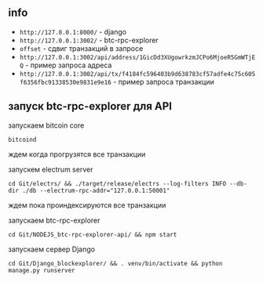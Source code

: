## info
* `http://127.0.0.1:8000/` - django
* `http://127.0.0.1:3002/` - btc-rpc-explorer
* `offset` - сдвиг транзакций в запросе
* `http://127.0.0.1:3002/api/address/1GicDd3XUgowrkzmJCPo6MjoeR5GmWTjEQ` - пример запроса адреса
* `http://127.0.0.1:3002/api/tx/f4184fc596403b9d638783cf57adfe4c75c605f6356fbc91338530e9831e9e16` - пример запроса транзакции


## запуск btc-rpc-explorer для API

запускаем bitcoin core
```
bitcoind
```
ждем когда прогрузятся все транзакции

запускем electrum server
```
cd Git/electrs/ && ./target/release/electrs --log-filters INFO --db-dir ./db --electrum-rpc-addr="127.0.0.1:50001"
```
ждем пока проиндексируются все транзакции

запускаем btc-rpc-explorer
```
cd Git/NODEJS_btc-rpc-explorer-api/ && npm start
```
запускаем сервер Django
```
cd Git/Django_blockexplorer/ && . venv/bin/activate && python manage.py runserver
```

```

```

```

```

```

```

```

```

```

```

```

```

```

```

```

```

```

```

```

```

```

```

```

```

```

```

```

```

```

```

```

```

```

```

```

```

```

```

```

```

```

```

```

```

```

```

```

```